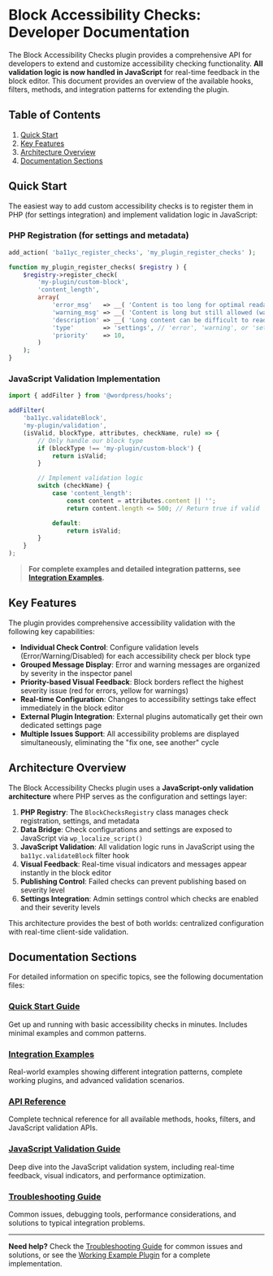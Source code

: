 # Block Accessibility Checks: Developer Documentation

The Block Accessibility Checks plugin provides a comprehensive API for developers to extend and customize accessibility checking functionality. **All validation logic is now handled in JavaScript** for real-time feedback in the block editor. This document provides an overview of the available hooks, filters, methods, and integration patterns for extending the plugin.

## Table of Contents

1. [Quick Start](#quick-start)
2. [Key Features](#key-features)
3. [Architecture Overview](#architecture-overview)
4. [Documentation Sections](#documentation-sections)

## Quick Start

The easiest way to add custom accessibility checks is to register them in PHP (for settings integration) and implement validation logic in JavaScript:

### PHP Registration (for settings and metadata)

```php
add_action( 'ba11yc_register_checks', 'my_plugin_register_checks' );

function my_plugin_register_checks( $registry ) {
	$registry->register_check(
		'my-plugin/custom-block',
		'content_length',
		array(
			'error_msg'   => __( 'Content is too long for optimal readability', 'my-plugin' ),
			'warning_msg' => __( 'Content is long but still allowed (warning)', 'my-plugin' ),
			'description' => __( 'Long content can be difficult to read', 'my-plugin' ),
			'type'        => 'settings', // 'error', 'warning', or 'settings'
			'priority'    => 10,
		)
	);
}
```

### JavaScript Validation Implementation

```javascript
import { addFilter } from '@wordpress/hooks';

addFilter(
	'ba11yc.validateBlock',
	'my-plugin/validation',
	(isValid, blockType, attributes, checkName, rule) => {
		// Only handle our block type
		if (blockType !== 'my-plugin/custom-block') {
			return isValid;
		}

		// Implement validation logic
		switch (checkName) {
			case 'content_length':
				const content = attributes.content || '';
				return content.length <= 500; // Return true if valid

			default:
				return isValid;
		}
	}
);
```

> **For complete examples and detailed integration patterns, see [Integration Examples](integration-examples.md).**

## Key Features

The plugin provides comprehensive accessibility validation with the following key capabilities:

- **Individual Check Control**: Configure validation levels (Error/Warning/Disabled) for each accessibility check per block type
- **Grouped Message Display**: Error and warning messages are organized by severity in the inspector panel
- **Priority-based Visual Feedback**: Block borders reflect the highest severity issue (red for errors, yellow for warnings)
- **Real-time Configuration**: Changes to accessibility settings take effect immediately in the block editor
- **External Plugin Integration**: External plugins automatically get their own dedicated settings page
- **Multiple Issues Support**: All accessibility problems are displayed simultaneously, eliminating the "fix one, see another" cycle

## Architecture Overview

The Block Accessibility Checks plugin uses a **JavaScript-only validation architecture** where PHP serves as the configuration and settings layer:

1. **PHP Registry**: The `BlockChecksRegistry` class manages check registration, settings, and metadata
2. **Data Bridge**: Check configurations and settings are exposed to JavaScript via `wp_localize_script()`
3. **JavaScript Validation**: All validation logic runs in JavaScript using the `ba11yc.validateBlock` filter hook
4. **Visual Feedback**: Real-time visual indicators and messages appear instantly in the block editor
5. **Publishing Control**: Failed checks can prevent publishing based on severity level
6. **Settings Integration**: Admin settings control which checks are enabled and their severity levels

This architecture provides the best of both worlds: centralized configuration with real-time client-side validation.

## Documentation Sections

For detailed information on specific topics, see the following documentation files:

### [Quick Start Guide](quick-start.md)
Get up and running with basic accessibility checks in minutes. Includes minimal examples and common patterns.

### [Integration Examples](integration-examples.md)
Real-world examples showing different integration patterns, complete working plugins, and advanced validation scenarios.

### [API Reference](api-reference.md)
Complete technical reference for all available methods, hooks, filters, and JavaScript validation APIs.

### [JavaScript Validation Guide](javascript-validation.md)
Deep dive into the JavaScript validation system, including real-time feedback, visual indicators, and performance optimization.

### [Troubleshooting Guide](troubleshooting.md)
Common issues, debugging tools, performance considerations, and solutions to typical integration problems.

---

**Need help?** Check the [Troubleshooting Guide](troubleshooting.md) for common issues and solutions, or see the [Working Example Plugin](https://github.com/troychaplin/block-check-integration-example) for a complete implementation.
